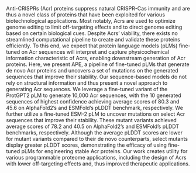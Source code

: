 Anti-CRISPRs (Acr) proteins suppress natural CRISPR-Cas immunity and are thus a novel class of proteins that have been exploited for various biotechnological applications. Most notably, Acrs are used to optimize genome editing to limit off-targeting effects and to direct genome editing based on certain biological cues. Despite Acrs’ viability, there exists no streamlined computational pipeline to create and validate these proteins efficiently. To this end, we expect that protein language models (pLMs) fine-tuned on Acr sequences will interpret and capture physicochemical information characteristic of Acrs, enabling downstream generation of Acr proteins. Here, we present APE, a pipeline of fine-tuned pLMs that generate de novo Acr proteins and uncovers a set of mutations on the generated sequences that improve their stability. Our sequence-based models do not rely on structural information and thus present a novel approach to generating Acr sequences. We leverage a fine-tuned variant of the ProtGPT2 pLM to generate 10,000 Acr sequences, with the 10 generated sequences of highest confidence achieving average scores of 80.3 and 45.6 on AlphaFold2’s and ESMFold’s pLDDT benchmark, respectively. We further utilize a fine-tuned ESM-2 pLM to uncover mutations on select Acr sequences that improve their stability. These mutant variants achieved average scores of 78.2 and 40.5 on AlphaFold2’s and ESMFold’s pLDDT benchmarks, respectively. Although the average pLDDT scores are lower for mutant variants compared to their de novo counterparts, select mutants display greater pLDDT scores, demonstrating the efficacy of using fine-tuned pLMs for engineering stable Acr proteins. Our work creates utility for various programmable proteome applications, including the design of Acrs with lower off-targeting effects and, thus improved therapeutic applications.
